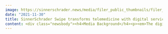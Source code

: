 ```yaml
---
image: https://sinnerschrader.news/media/filer_public_thumbnails/filer_public/cd/83/cd83e0d9-fb97-402b-add9-185888376d0b/sinnerschrader_adac_app_swipe_480x288.jpg__480x288_q85_crop_subsampling-2_upscale.jpg
date: "2021-11-30"
title: SinnerSchrader Swipe transforms telemedicine with digital service for ADAC
content: <div class="newsbody"><h4>Media Background​</h4><p><em>The digital agency has developed a medical app for ADAC that enables permanent and location-independent medical advice via smartphone</em></p><p>Accenture Interactive daughter SinnerSchrader is co-responsible for the digital transformation of ADAC’s new products and services. The mobile studio SinnerSchrader Swipe has developed a medical app for Europe’s largest motoring association that brings it into the future-oriented area of telemedicine by providing access to mobile medical services 365 days a year. The location-independent medical advisor for the smartphone reflects changes in digital usage behaviour and meets the new travel requirements of many ADAC members, among other things.</p><p>The pandemic has also significantly accelerated the digitalisation of the healthcare sector, particularly where the availability of services is concerned. As such, innovative methods in the field of telemedicine are necessary in order to enable individual medical diagnostics that are not tied to a specific time and place. The native smartphone app from SinnerSchrader Swipe for ADAC provides travellers with an intuitive and practical user experience, allowing them to quickly and easily arrange a consultation with a doctor and contact them by video or telephone as required.To document the medical case, symptoms can be shared in the app when the appointment is made in the form of text accompanied by images or video recordings. This allows the doctor to get a comprehensive picture of the situation and give an initial assessment.The data is made available efficiently at all times via a secure connection that meets the relevant data protection regulations.</p><p>ADAC premium members and holders of ADAC foreign health insurance can now use the digital service during their overseas travel.</p><p>The app is also being realised in cooperation with the telemedicine provider Medgate Deutschland.</p><p><a class="news-backlink" href="/en/"><svg class="svg-ico svg-ico--arrow-left"><use xlink&#58;href="#arrow-down"></use></svg>Back to the overview</a></p></div>
---
```

